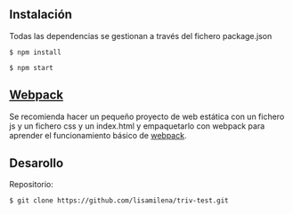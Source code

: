 ## Instalación

Todas las dependencias se gestionan a través del fichero package.json

`$ npm install`

`$ npm start`

## [Webpack](https://webpack.js.org/)

Se recomienda hacer un pequeño proyecto de web estática con un fichero js y un fichero css y un index.html y empaquetarlo con webpack para aprender el funcionamiento básico de [webpack](https://webpack.js.org/concepts/).

## Desarollo

Repositorio:

`$ git clone https://github.com/lisamilena/triv-test.git`